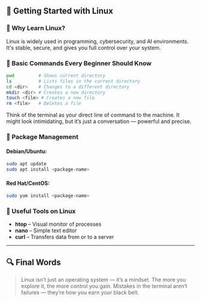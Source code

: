 ## 🐧 Getting Started with Linux

### 🔹 Why Learn Linux?
Linux is widely used in programming, cybersecurity, and AI environments. It's stable, secure, and gives you full control over your system.

### 🔹 Basic Commands Every Beginner Should Know

```bash
pwd         # Shows current directory
ls          # Lists files in the current directory
cd <dir>    # Changes to a different directory
mkdir <dir> # Creates a new directory
touch <file> # Creates a new file
rm <file>   # Deletes a file
```

Think of the terminal as your direct line of command to the machine. It might look intimidating, but it’s just a conversation — powerful and precise.

### 🔹 Package Management

#### Debian/Ubuntu:
```bash
sudo apt update
sudo apt install <package-name>
```

#### Red Hat/CentOS:
```bash
sudo yum install <package-name>
```

### 🔹 Useful Tools on Linux
- **htop** – Visual monitor of processes
- **nano** – Simple text editor
- **curl** – Transfers data from or to a server

---

## 🔍 Final Words

> Linux isn’t just an operating system — it’s a mindset.
> The more you explore it, the more control you gain.
> Mistakes in the terminal aren’t failures — they’re how you earn your black belt.
